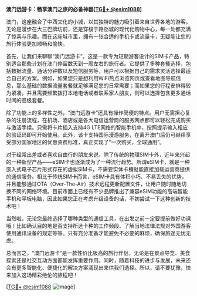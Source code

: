 **澳门远游卡：畅享澳门之旅的必备神器[[TG💪+ @esim1088](https://t.me/s/esim1088)]**

澳门，这座融合了中西文化的小城，以其独特的魅力吸引着来自世界各地的游客。无论是漫步在大三巴牌坊前，还是穿梭于路氹城的现代化购物中心，每一处都充满了惊喜与乐趣。而在这座城市里，拥有一张合适的手机卡或流量卡，无疑能让您的旅行体验更加顺畅和愉快。

首先，让我们来聊聊“澳门远游卡”。这是一款专为短期游客设计的SIM卡产品，特别适合那些计划在澳门停留数天到一周左右的旅行者。它提供了多种套餐选择，包括数据流量、通话分钟数以及短信服务等，用户可以根据自己的需求灵活选择最适合自己的方案。例如，如果您只是想利用WiFi热点浏览网页或查看地图导航信息，那么基础的数据流量套餐就足够满足您的日常需要；而如果您的行程安排得较为紧凑，并且需要频繁拨打本地电话或者联系家人朋友，则可以选择包含更多通话时间的高级套餐。

除了功能上的多样性之外，“澳门远游卡”还具有操作简便的特点。用户无需担心复杂的注册流程，在机场、酒店或是各大电信运营商的服务网点都可以轻松完成购买与激活手续。只需将卡片插入支持4G LTE网络的智能手机中，按照提示输入相应的验证码即可开始使用。此外，该卡支持国际漫游服务，在离开澳门后仍可继续享受部分国家地区的优惠资费标准，真正实现了“一次购买，全球通用”。

对于经常出差或者喜欢自由行的朋友来说，除了传统的物理SIM卡外，近年来兴起的一种新型产品——eSIM卡也逐渐成为了一种流行趋势。所谓eSIM卡，就是一种嵌入式电子芯片形式存在的虚拟SIM卡，不需要实体卡槽就能直接加载运营商提供的通信服务。相比于传统SIM卡而言，eSIM卡具有体积小巧、不易丢失的优势，并且能够通过OTA（Over-The-Air）技术远程更新配置文件，让用户随时随地切换不同的网络环境。目前市面上已经有不少品牌推出了兼容eSIM功能的高端智能手机和平板电脑，因此如果您正在考虑升级设备的话，不妨尝试一下这种创新的技术吧！

当然啦，无论您最终选择了哪种类型的通信工具，在出发之前一定要提前做好功课哦！比如确认目的地是否支持所选卡种的工作频段、了解当地法律法规对外国游客使用通讯设备的规定等等。只有充分准备才能避免不必要的麻烦，确保旅途无忧无虑。

总而言之，“澳门远游卡”是一款性价比极高的旅行伴侣，无论是在景点导览、美食探索还是社交互动方面都能发挥重要作用。同时，随着科技的进步与发展，未来还会有更多智能化、便捷化的解决方案涌现出来供我们选择。所以，请不要犹豫，快来加入这场精彩绝伦的旅程吧！

[[TG💪+ @esim1088](https://t.me/s/esim1088) ![Image](https://i.postimg.cc/4NQfJmqS/Snipaste-2025-05-13-00-14-12.png)]